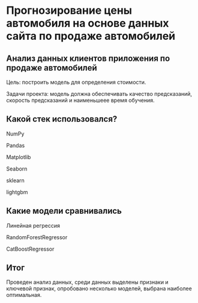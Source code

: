 #  Прогнозирование  цены автомобиля на основе  данных сайта  по продаже  автомобилей
## Анализ данных клиентов приложения по продаже автомобилей
Цель: построить модель для определения стоимости.

Задачи проекта: модель должна обеспечивать качество предсказаний, скорость предсказаний и наименьшеее время обучения.
## Какой стек использовался?
NumPy

Pandas

Matplotlib

Seaborn

sklearn

lightgbm

##  Какие модели сравнивались

Линейная регрессия

RandomForestRegressor

CatBoostRegressor

##  Итог
Проведен анализ данных, среди данных выделены признаки и ключевой признак, опробовано несколько моделей, выбрана наиболее оптимальная.
